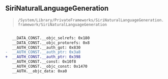## SiriNaturalLanguageGeneration

> `/System/Library/PrivateFrameworks/SiriNaturalLanguageGeneration.framework/SiriNaturalLanguageGeneration`

```diff

   __DATA_CONST.__objc_selrefs: 0x180
   __DATA_CONST.__objc_protorefs: 0x8
   __AUTH_CONST.__auth_got: 0x830
-  __AUTH_CONST.__auth_ptr: 0x3a8
+  __AUTH_CONST.__auth_ptr: 0x398
   __AUTH_CONST.__const: 0x10f8
   __AUTH_CONST.__objc_const: 0x1470
   __AUTH.__objc_data: 0xa0

```
